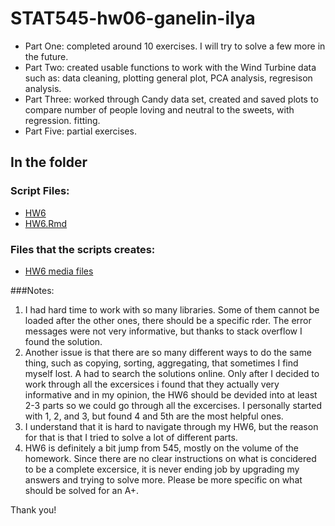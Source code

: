 # STAT545-hw06-ganelin-ilya


- Part One: completed around 10 exercises. I will try to solve a few more in the future.
- Part Two: created usable functions to work with the Wind Turbine data such as: data cleaning, plotting general plot, PCA analysis, regresison analysis.
- Part Three: worked through Candy data set, created and saved plots to compare number of people loving and neutral to the sweets, with regression. fitting.
- Part Five: partial exercises.


## In the folder

### Script Files:

- [HW6](https://github.com/ilgan/STAT545-hw-ganelin-ilya/blob/master/HW6/HW6.md)
- [HW6.Rmd](https://github.com/ilgan/STAT545-hw-ganelin-ilya/blob/master/HW6/HW6.Rmd)

### Files that the scripts creates:

- [HW6 media files](https://github.com/ilgan/STAT545-hw-ganelin-ilya/blob/master/HW6/media)

###Notes:
1. I had hard time to work with so many libraries. Some of them cannot be loaded after the other ones, there should be a specific rder. The error messages were not very informative, but thanks to stack overflow I found the solution.
2. Another issue is that there are so many different ways to do the same thing, such as copying, sorting, aggregating, that sometimes I find myself lost. A had to search the solutions online. Only after I decided to work through all the excersices i found that they actually very informative and in my opinion, the HW6 should be devided into at least 2-3 parts so we could go through all the excercises. I personally started with 1, 2, and 3, but found 4 and 5th are the most helpful ones.
3. I understand that it is hard to navigate through my HW6, but the reason for that is that I tried to solve a lot of different parts.
4. HW6 is definitely a bit jump from 545, mostly on the volume of the homework. Since there are no clear instructions on what is concidered to be a complete excersice, it is never ending job by upgrading my answers and trying to solve more. Please be more specific on what should be solved for an A+.

Thank you!